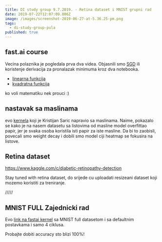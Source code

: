 ```yaml
---
title: DI study group 9.7.2019. - Retina dataset i MNIST grupni rad
date: 2019-07-22T12:07:09.806Z
image: /images/screenshot-2019-06-27-at-5.36.25-pm.png
tags:
  - di-study-group-pula
published: true
---
```

## fast.ai course
Vecina polaznika je pogledala prva dva videa. 
Objasnili smo [SGD](https://en.wikipedia.org/wiki/Stochastic_gradient_descent) ili koristenje derivacija za pronalazak minimuma kroz dva notebooka.

* [linearna funkcija](
https://www.kaggle.com/init27/fastai-v3-lesson-2-sgd)
* [kvadratna funkcija](https://www.kaggle.com/matejthetree/sgd-2)

ko voli matematiku nek prouci :)

## nastavak sa maslinama

evo [kernela](https://www.kaggle.com/ksaric/olives-basic-weight-decay-progressive-resizing/) koji je Kristijan Saric napravio sa maslinama. 
Naime, pokazalo se kako je na nasem datasetu sa listovima od masline model overfittao papir, jer je svaka osoba koristila isti papir za iste masline. Da bi to zaobisli, povecali smo weight decay i dobili smo model ciji heatmap se fokusira na listove.

## Retina dataset
https://www.kaggle.com/c/diabetic-retinopathy-detection

Stay tuned with retina dataset, do srijede cu uploadati resizeani dataset koji mozemo koristiti za treniranje.

/////

## MNIST FULL Zajednicki rad

Evo [link na fastai kernel](https://www.kaggle.com/matejthetree/mnist-full-zajednicki-rad?scriptVersionId=17653625) sa MNIST full datasetom i sa defaultnim postavkama i samo 4 ciklusa.

Probajte dobiti accuracy sto blizi 100%!



